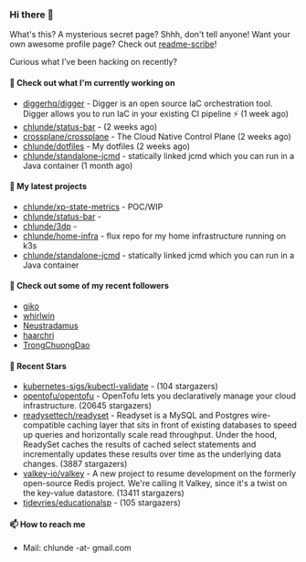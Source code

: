 ### Hi there 👋

What's this? A mysterious secret page? Shhh, don't tell anyone!
Want your own awesome profile page? Check out [readme-scribe](https://github.com/muesli/readme-scribe)!

Curious what I've been hacking on recently?

#### 👷 Check out what I'm currently working on

- [diggerhq/digger](https://github.com/diggerhq/digger) - Digger is an open source IaC orchestration tool. Digger allows you to run IaC in your existing CI pipeline ⚡️   (1 week ago)
- [chlunde/status-bar](https://github.com/chlunde/status-bar) -  (2 weeks ago)
- [crossplane/crossplane](https://github.com/crossplane/crossplane) - The Cloud Native Control Plane (2 weeks ago)
- [chlunde/dotfiles](https://github.com/chlunde/dotfiles) - My dotfiles (2 weeks ago)
- [chlunde/standalone-jcmd](https://github.com/chlunde/standalone-jcmd) - statically linked jcmd which you can run in a Java container (1 month ago)

#### 🌱 My latest projects

- [chlunde/xp-state-metrics](https://github.com/chlunde/xp-state-metrics) - POC/WIP
- [chlunde/status-bar](https://github.com/chlunde/status-bar) - 
- [chlunde/3dp](https://github.com/chlunde/3dp) - 
- [chlunde/home-infra](https://github.com/chlunde/home-infra) - flux repo for my home infrastructure running on k3s 
- [chlunde/standalone-jcmd](https://github.com/chlunde/standalone-jcmd) - statically linked jcmd which you can run in a Java container



#### 👯 Check out some of my recent followers

- [giko](https://github.com/giko)
- [whirlwin](https://github.com/whirlwin)
- [Neustradamus](https://github.com/Neustradamus)
- [haarchri](https://github.com/haarchri)
- [TrongChuongDao](https://github.com/TrongChuongDao)

#### 🌟 Recent Stars

- [kubernetes-sigs/kubectl-validate](https://github.com/kubernetes-sigs/kubectl-validate) -  (104 stargazers)
- [opentofu/opentofu](https://github.com/opentofu/opentofu) - OpenTofu lets you declaratively manage your cloud infrastructure. (20645 stargazers)
- [readysettech/readyset](https://github.com/readysettech/readyset) - Readyset is a MySQL and Postgres wire-compatible caching layer that sits in front of existing databases to speed up queries and horizontally scale read throughput. Under the hood, ReadySet caches the results of cached select statements and incrementally updates these results over time as the underlying data changes. (3887 stargazers)
- [valkey-io/valkey](https://github.com/valkey-io/valkey) - A new project to resume development on the formerly open-source Redis project. We&#39;re calling it Valkey, since it&#39;s a twist on the key-value datastore. (13411 stargazers)
- [tjdevries/educationalsp](https://github.com/tjdevries/educationalsp) -  (105 stargazers)

#### 📫 How to reach me

- Mail: chlunde -at- gmail.com
